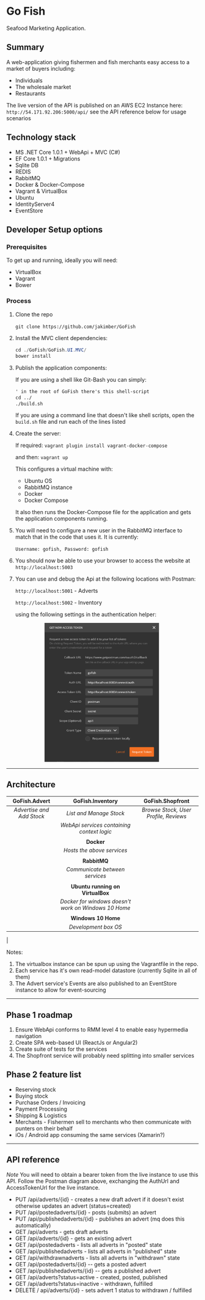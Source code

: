 # Go Fish

Seafood Marketing Application.

## Summary

A web-application giving fishermen and fish merchants easy
access to a market of buyers including:

- Individuals
- The wholesale market
- Restaurants

The live version of the API is published on an AWS EC2 Instance
here:  `http://54.171.92.206:5000/api/` see the API reference below for usage scenarios

## Technology stack

- MS .NET Core 1.0.1 + WebApi + MVC (C#)
- EF Core 1.0.1 + Migrations
- Sqlite DB
- REDIS
- RabbitMQ
- Docker & Docker-Compose
- Vagrant & VirtualBox
- Ubuntu
- IdentityServer4
- EventStore

## Developer Setup options

### Prerequisites

To get up and running, ideally you will need:

- VirtualBox
- Vagrant
- Bower

### Process

1. Clone the repo

    `git clone https://github.com/jakimber/GoFish`

1. Install the MVC client dependencies:

    ```c#
    cd ./GoFish/GoFish.UI.MVC/
    bower install
    ```

1. Publish the application components:

    If you are using a shell like Git-Bash you can simply:

    ```ssh
    ' in the root of GoFish there's this shell-script
    cd ../
    ./build.sh
    ```

    If you are using a command line that doesn't like shell scripts, open the `build.sh` file and run each of the lines listed

1. Create the server:

    If required:
        `vagrant plugin install vagrant-docker-compose`

    and then: `vagrant up`

    This configures a virtual machine with:

    - Ubuntu OS
    - RabbitMQ instance
    - Docker
    - Docker Compose

    It also then runs the Docker-Compose file for the application and gets the application components running.

1. You will need to configure a new user in the RabbitMQ interface to match that in the code that uses it.  It is currently:

    `Username: gofish, Password: gofish`

1. You should now be able to use your browser to access the website at `http://localhost:5003`

1. You can use and debug the Api at the following locations with Postman:

    `http://localhost:5001` - Adverts

    `http://localhost:5002` - Inventory

    using the following settings in the authentication helper:

<img src="./Readme.Resources/postman-auth.png" alt="Drawing" style="width: 300px;margin-left:100px;"/>


---

## Architecture

|GoFish.Advert|GoFish.Inventory|GoFish.Shopfront|
|:-:|:-:|:-:|
|_Advertise and Add Stock_|_List and Manage Stock_|_Browse Stock, User Profile, Reviews_|
|| _WebApi services containing context logic_
||||
||**Docker**|
|| _Hosts the above services_
||||
||**RabbitMQ**|
|| _Communicate between services_
||||
||**Ubuntu running on VirtualBox**|
|| _Docker for windows doesn't work on Windows 10 Home_
||||
||**Windows 10 Home**|
|| _Development box OS_
|

Notes:

1. The virtualbox instance can be spun up using the Vagrantfile in the repo.
1. Each service has it's own read-model datastore (currently Sqlite in all of them)
1. The Advert service's Events are also published to an EventStore instance to allow for event-sourcing

---

## Phase 1 roadmap

1. Ensure WebApi conforms to RMM level 4 to enable easy hypermedia navigation
1. Create SPA web-based UI (ReactJs or Angular2)
1. Create suite of tests for the services
1. The Shopfront service will probably need splitting into smaller services

## Phase 2 feature list

- Reserving stock
- Buying stock
- Purchase Orders / Invoicing
- Payment Processing
- Shipping & Logistics
- Merchants - Fishermen sell to merchants who then communicate with punters on their behalf
- iOs / Android app consuming the same services (Xamarin?)

---

## API reference

_Note_  You will need to obtain a bearer token from the live instance to use this API.
Follow the Postman diagram above, exchanging the AuthUrl and AccessTokenUrl for the live instance.

- PUT /api/adverts/{id} - creates a new draft advert if it doesn't exist otherwise updates an advert (status=created)
- PUT /api/postedadverts/{id} - posts (submits) an advert
- PUT /api/publishedadverts/{id} - publishes an advert (mq does this automatically)
- GET /api/adverts - gets draft adverts
- GET /api/adverts/{id} - gets an existing advert
- GET /api/postedadverts - lists all adverts in "posted" state
- GET /api/publishedadverts - lists all adverts in "published" state
- GET /api/withdrawnadverts - lists all adverts in "withdrawn" state
- GET /api/postedadverts/{id} -- gets a posted advert
- GET /api/publishedadverts/{id} -- gets a published advert
- GET /api/adverts?status=active - created, posted, published
- GET /api/adverts?status=inactive - withdrawn, fulfilled
- DELETE / api/adverts/{id} - sets advert 1 status to withdrawn / fulfilled
